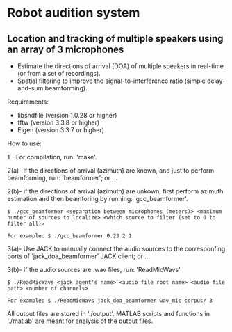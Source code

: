 # Robot audition system
## Location and tracking of multiple speakers using an array of 3 microphones
- Estimate the directions of arrival (DOA) of multiple speakers in real-time (or from a set of recordings).
- Spatial filtering to improve the signal-to-interference ratio (simple delay-and-sum beamforming).

Requirements:
- libsndfile (version 1.0.28 or higher)
- fftw (version 3.3.8 or higher)
- Eigen (version 3.3.7 or higher)

How to use:

1	- For compilation, run: 'make'.

2(a)- If the directions of arrival (azimuth) are known, and just to perform beamforming, run: 'beamformer'; or ...

2(b)- if the directions of arrival (azimuth) are unkown, first perform azimuth estimation and then beamforing by running: 'gcc_beamformer'.

	$ ./gcc_beamformer <separation between microphones (meters)> <maximum number of sources to localize> <which source to filter (set to 0 to filter all)>

	For example: $ ./gcc_beamformer 0.23 2 1

3(a)- Use JACK to manually connect the audio sources to the corresponfing ports of 'jack_doa_beamformer' JACK client; or ...

3(b)- if the audio sources are .wav files, run: 'ReadMicWavs'

	$ ./ReadMicWavs <jack agent's name> <audio file root name> <audio file path> <number of channels>

	For example: $ ./ReadMicWavs jack_doa_beamformer wav_mic corpus/ 3
	
All output files are stored in './output'. MATLAB scripts and functions in './matlab' are meant for analysis of the output files.
